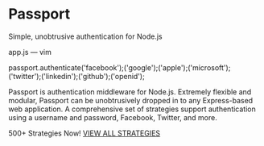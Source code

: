 # Passport

Simple, unobtrusive authentication for Node.js

app.js — vim

passport.authenticate('facebook');('google');('apple');('microsoft');('twitter');('linkedin');('github');('openid');

Passport is authentication middleware for Node.js. Extremely flexible and modular, Passport can be unobtrusively dropped in to any Express-based web application. A comprehensive set of strategies support authentication using a username and password, Facebook, Twitter, and more.

500+ Strategies Now! [VIEW ALL STRATEGIES](http://www.passportjs.org/packages/)
